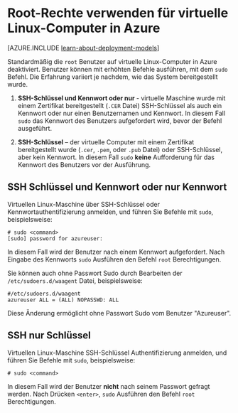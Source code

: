 <properties 
    pageTitle="Verwenden Sie Root-Rechte für virtuelle Linux-Computer | Microsoft Azure" 
    description="Informationen Sie zum Root-Berechtigungen auf einem virtuellen Linux-Maschine in Azure verwenden." 
    services="virtual-machines-linux" 
    documentationCenter="" 
    authors="szarkos" 
    manager="timlt" 
    editor=""
    tags="azure-service-management,azure-resource-manager" />

<tags 
    ms.service="virtual-machines-linux" 
    ms.workload="infrastructure-services" 
    ms.tgt_pltfrm="vm-linux" 
    ms.devlang="na" 
    ms.topic="article" 
    ms.date="10/17/2016" 
    ms.author="szark"/>


# <a name="using-root-privileges-on-linux-virtual-machines-in-azure"></a>Root-Rechte verwenden für virtuelle Linux-Computer in Azure

[AZURE.INCLUDE [learn-about-deployment-models](../../includes/learn-about-deployment-models-both-include.md)]

Standardmäßig die `root` Benutzer auf virtuelle Linux-Computer in Azure deaktiviert. Benutzer können mit erhöhten Befehle ausführen, mit dem `sudo` Befehl. Die Erfahrung variiert je nachdem, wie das System bereitgestellt wurde.

1. **SSH-Schlüssel und Kennwort oder nur** - virtuelle Maschine wurde mit einem Zertifikat bereitgestellt (`.CER` Datei) SSH-Schlüssel als auch ein Kennwort oder nur einen Benutzernamen und Kennwort. In diesem Fall `sudo` das Kennwort des Benutzers aufgefordert wird, bevor der Befehl ausgeführt.

2. **SSH-Schlüssel** – der virtuelle Computer mit einem Zertifikat bereitgestellt wurde (`.cer`, `.pem`, oder `.pub` Datei) oder SSH-Schlüssel, aber kein Kennwort.  In diesem Fall `sudo` **keine** Aufforderung für das Kennwort des Benutzers vor der Ausführung.


## <a name="ssh-key-and-password-or-password-only"></a>SSH Schlüssel und Kennwort oder nur Kennwort

Virtuellen Linux-Maschine über SSH-Schlüssel oder Kennwortauthentifizierung anmelden, und führen Sie Befehle mit `sudo`, beispielsweise:

    # sudo <command>
    [sudo] password for azureuser:

In diesem Fall wird der Benutzer nach einem Kennwort aufgefordert. Nach Eingabe des Kennworts `sudo` Ausführen den Befehl `root` Berechtigungen.

Sie können auch ohne Passwort Sudo durch Bearbeiten der `/etc/sudoers.d/waagent` Datei, beispielsweise:

    #/etc/sudoers.d/waagent
    azureuser ALL = (ALL) NOPASSWD: ALL

Diese Änderung ermöglicht ohne Passwort Sudo vom Benutzer "Azureuser".

## <a name="ssh-key-only"></a>SSH nur Schlüssel

Virtuellen Linux-Maschine SSH-Schlüssel Authentifizierung anmelden, und führen Sie Befehle mit `sudo`, beispielsweise:

    # sudo <command>

In diesem Fall wird der Benutzer **nicht** nach seinem Passwort gefragt werden. Nach Drücken `<enter>`, `sudo` Ausführen den Befehl `root` Berechtigungen.

 
